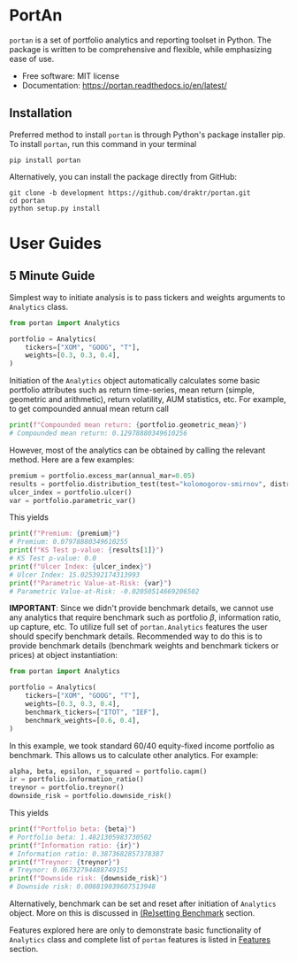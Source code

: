 # PortAn

`portan` is a set of portfolio analytics and reporting toolset in Python. The package is written to be comprehensive and flexible, while emphasizing ease of use.

* Free software: MIT license
* Documentation: <https://portan.readthedocs.io/en/latest/>

## Installation

Preferred method to install `portan` is through Python's package installer pip. To install `portan`, run this command in your terminal

```shell
pip install portan
```

Alternatively, you can install the package directly from GitHub:

```shell
git clone -b development https://github.com/draktr/portan.git
cd portan
python setup.py install
```

# User Guides

## 5 Minute Guide

Simplest way to initiate analysis is to pass tickers and weights arguments to `Analytics` class.

```python
from portan import Analytics

portfolio = Analytics(
    tickers=["XOM", "GOOG", "T"],
    weights=[0.3, 0.3, 0.4],
)
```

Initiation of the `Analytics` object automatically calculates some basic portfolio attributes such as return time-series, mean return (simple, geometric and arithmetic), return volatility, AUM statistics, etc. For example, to get compounded annual mean return call

```python
print(f"Compounded mean return: {portfolio.geometric_mean}")
# Compounded mean return: 0.12978880349610256
```

However, most of the analytics can be obtained by calling the relevant method. Here are a few examples:

```python
premium = portfolio.excess_mar(annual_mar=0.05)
results = portfolio.distribution_test(test="kolomogorov-smirnov", distribution="norm")
ulcer_index = portfolio.ulcer()
var = portfolio.parametric_var()
```

This yields

```python
print(f"Premium: {premium}")
# Premium: 0.07978880349610255
print(f"KS Test p-value: {results[1]}")
# KS Test p-value: 0.0
print(f"Ulcer Index: {ulcer_index}")
# Ulcer Index: 15.025392174313993
print(f"Parametric Value-at-Risk: {var}")
# Parametric Value-at-Risk: -0.02050514669206502
```

**IMPORTANT**: Since we didn't provide benchmark details, we cannot use any analytics that require benchmark such as portfolio $\beta$, information ratio, up capture, etc. To utilize full set of `portan.Analytics` features the user should specify benchmark details. Recommended way to do this is to provide benchmark details (benchmark weights and benchmark tickers or prices) at object instantiation:

```python
from portan import Analytics

portfolio = Analytics(
    tickers=["XOM", "GOOG", "T"],
    weights=[0.3, 0.3, 0.4],
    benchmark_tickers=["ITOT", "IEF"],
    benchmark_weights=[0.6, 0.4],
)
```

In this example, we took standard 60/40 equity-fixed income portfolio as benchmark. This allows us to calculate other analytics. For example:

```python
alpha, beta, epsilon, r_squared = portfolio.capm()
ir = portfolio.information_ratio()
treynor = portfolio.treynor()
downside_risk = portfolio.downside_risk()
```

This yields

```python
print(f"Portfolio beta: {beta}")
# Portfolio beta: 1.4821305983730502
print(f"Information ratio: {ir}")
# Information ratio: 0.3873682857378387
print(f"Treynor: {treynor}")
# Treynor: 0.06732794488749151
print(f"Downside risk: {downside_risk}")
# Downside risk: 0.008819039607513948
```

Alternatively, benchmark can be set and reset after initiation of `Analytics` object. More on this is discussed in [(Re)setting Benchmark](#(re)setting-benchmark) section.

Features explored here are only to demonstrate basic functionality of `Analytics` class and complete list of `portan` features is listed in [Features](#features) section.

